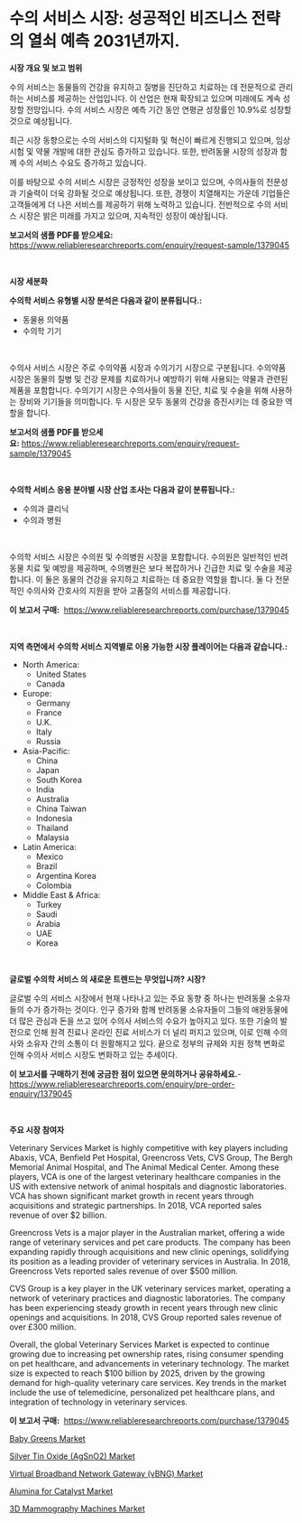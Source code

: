 <p><h1>수의 서비스 시장: 성공적인 비즈니스 전략의 열쇠 예측 2031년까지.</h1></p><p><strong>시장 개요 및 보고 범위</strong></p>
<p><p>수의 서비스는 동물들의 건강을 유지하고 질병을 진단하고 치료하는 데 전문적으로 관리하는 서비스를 제공하는 산업입니다. 이 산업은 현재 확장되고 있으며 미래에도 계속 성장할 전망입니다. 수의 서비스 시장은 예측 기간 동안 연평균 성장률인 10.9%로 성장할 것으로 예상됩니다. </p><p>최근 시장 동향으로는 수의 서비스의 디지털화 및 혁신이 빠르게 진행되고 있으며, 임상 시험 및 약물 개발에 대한 관심도 증가하고 있습니다. 또한, 반려동물 시장의 성장과 함께 수의 서비스 수요도 증가하고 있습니다.</p><p>이를 바탕으로 수의 서비스 시장은 긍정적인 성장을 보이고 있으며, 수의사들의 전문성과 기술력이 더욱 강화될 것으로 예상됩니다. 또한, 경쟁이 치열해지는 가운데 기업들은 고객들에게 더 나은 서비스를 제공하기 위해 노력하고 있습니다. 전반적으로 수의 서비스 시장은 밝은 미래를 가지고 있으며, 지속적인 성장이 예상됩니다.</p></p>
<p><strong>보고서의 샘플 PDF를 받으세요:</strong> <a href="https://www.reliableresearchreports.com/enquiry/request-sample/1379045">https://www.reliableresearchreports.com/enquiry/request-sample/1379045</a></p>
<p>&nbsp;</p>
<p><strong>시장 세분화</strong></p>
<p><strong>수의학 서비스 유형별 시장 분석은 다음과 같이 분류됩니다.:</strong></p>
<p><ul><li>동물용 의약품</li><li>수의학 기기</li></ul></p>
<p>&nbsp;</p>
<p><p>수의사 서비스 시장은 주로 수의약품 시장과 수의기기 시장으로 구분됩니다. 수의약품 시장은 동물의 질병 및 건강 문제를 치료하거나 예방하기 위해 사용되는 약물과 관련된 제품을 포함합니다. 수의기기 시장은 수의사들이 동물 진단, 치료 및 수술을 위해 사용하는 장비와 기기들을 의미합니다. 두 시장은 모두 동물의 건강을 증진시키는 데 중요한 역할을 합니다.</p></p>
<p><strong>보고서의 샘플 PDF를 받으세요:</strong>&nbsp;<a href="https://www.reliableresearchreports.com/enquiry/request-sample/1379045">https://www.reliableresearchreports.com/enquiry/request-sample/1379045</a></p>
<p>&nbsp;</p>
<p><strong> 수의학 서비스 응용 분야별 시장 산업 조사는 다음과 같이 분류됩니다.:</strong></p>
<p><ul><li>수의과 클리닉</li><li>수의과 병원</li></ul></p>
<p>&nbsp;</p>
<p><p>수의학 서비스 시장은 수의원 및 수의병원 시장을 포함합니다. 수의원은 일반적인 반려동물 치료 및 예방을 제공하며, 수의병원은 보다 복잡하거나 긴급한 치료 및 수술을 제공합니다. 이 둘은 동물의 건강을 유지하고 치료하는 데 중요한 역할을 합니다. 둘 다 전문적인 수의사와 간호사의 지원을 받아 고품질의 서비스를 제공합니다.</p></p>
<p><strong>이 보고서 구매:</strong>&nbsp; <a href="https://www.reliableresearchreports.com/purchase/1379045">https://www.reliableresearchreports.com/purchase/1379045</a></p>
<p>&nbsp;</p>
<p><strong>지역 측면에서 수의학 서비스 지역별로 이용 가능한 시장 플레이어는 다음과 같습니다.:</strong></p>
<p><ul>
    <li>
        North America:
        <ul>
            <li>United States</li>
            <li>Canada</li>
        </ul>
    </li>
    <li>
        Europe:
        <ul>
            <li>Germany</li>
            <li>France</li>
            <li>U.K.</li>
            <li>Italy</li>
            <li>Russia</li>
        </ul>
    </li>
    <li>
        Asia-Pacific:
        <ul>
            <li>China</li>
            <li>Japan</li>
            <li>South Korea</li>
            <li>India</li>
            <li>Australia</li>
            <li>China Taiwan</li>
            <li>Indonesia</li>
            <li>Thailand</li>
            <li>Malaysia</li>
        </ul>
    </li>
    <li>
        Latin America:
        <ul>
            <li>Mexico</li>
            <li>Brazil</li>
            <li>Argentina Korea</li>
            <li>Colombia</li>
        </ul>
    </li>
    <li>
        Middle East & Africa:
        <ul>
            <li>Turkey</li>
            <li>Saudi</li>
            <li>Arabia</li>
            <li>UAE</li>
            <li>Korea</li>
        </ul>
    </li>
    </ul></p>
<p>&nbsp;</p>
<p><strong>글로벌 수의학 서비스 의 새로운 트렌드는 무엇입니까? 시장?</strong></p>
<p><p>글로벌 수의 서비스 시장에서 현재 나타나고 있는 주요 동향 중 하나는 반려동물 소유자들의 수가 증가하는 것이다. 인구 증가와 함께 반려동물 소유자들이 그들의 애완동물에 더 많은 관심과 돈을 쓰고 있어 수의사 서비스의 수요가 높아지고 있다. 또한 기술의 발전으로 인해 원격 진료나 온라인 진료 서비스가 더 널리 퍼지고 있으며, 이로 인해 수의사와 소유자 간의 소통이 더 원활해지고 있다. 끝으로 정부의 규제와 지원 정책 변화로 인해 수의사 서비스 시장도 변화하고 있는 추세이다.</p></p>
<p><strong>이 보고서를 구매하기 전에 궁금한 점이 있으면 문의하거나 공유하세요.</strong>- <a href="https://www.reliableresearchreports.com/enquiry/pre-order-enquiry/1379045">https://www.reliableresearchreports.com/enquiry/pre-order-enquiry/1379045</a></p>
<p>&nbsp;</p>
<p><strong>주요 시장 참여자</strong></p>
<p><p>Veterinary Services Market is highly competitive with key players including Abaxis, VCA, Benfield Pet Hospital, Greencross Vets, CVS Group, The Bergh Memorial Animal Hospital, and The Animal Medical Center. Among these players, VCA is one of the largest veterinary healthcare companies in the US with extensive network of animal hospitals and diagnostic laboratories. VCA has shown significant market growth in recent years through acquisitions and strategic partnerships. In 2018, VCA reported sales revenue of over $2 billion.</p><p>Greencross Vets is a major player in the Australian market, offering a wide range of veterinary services and pet care products. The company has been expanding rapidly through acquisitions and new clinic openings, solidifying its position as a leading provider of veterinary services in Australia. In 2018, Greencross Vets reported sales revenue of over $500 million.</p><p>CVS Group is a key player in the UK veterinary services market, operating a network of veterinary practices and diagnostic laboratories. The company has been experiencing steady growth in recent years through new clinic openings and acquisitions. In 2018, CVS Group reported sales revenue of over £300 million.</p><p>Overall, the global Veterinary Services Market is expected to continue growing due to increasing pet ownership rates, rising consumer spending on pet healthcare, and advancements in veterinary technology. The market size is expected to reach $100 billion by 2025, driven by the growing demand for high-quality veterinary care services. Key trends in the market include the use of telemedicine, personalized pet healthcare plans, and integration of technology in veterinary services.</p></p>
<p><strong>이 보고서 구매:</strong>&nbsp;&nbsp;<a href="https://www.reliableresearchreports.com/purchase/1379045">https://www.reliableresearchreports.com/purchase/1379045</a></p>
<p><p><a href="https://view.publitas.com/reportprime-1/baby-greens-market-research-report-provides-critical-insights-that-can-help-shape-business-development-and-investment-strategies/">Baby Greens Market</a></p><p><a href="https://github.com/castoriffic/Market-Research-Report-List-3/blob/main/silver-tin-oxide-agsno2-market.md">Silver Tin Oxide (AgSnO2) Market</a></p><p><a href="https://issuu.com/reportprime-2/docs/virtual-broadband-network-gateway-vbng-market-size">Virtual Broadband Network Gateway (vBNG) Market</a></p><p><a href="https://github.com/yoshih12/Market-Research-Report-List-2/blob/main/alumina-for-catalyst-market.md">Alumina for Catalyst Market</a></p><p><a href="https://automatic-knee-4c7.notion.site/3D-Mammography-Machines-Market-with-the-goal-of-estimating-the-market-size-and-future-growth-potenti-385854c6de9a4ed984b599cdf34aa20f">3D Mammography Machines Market</a></p></p>
